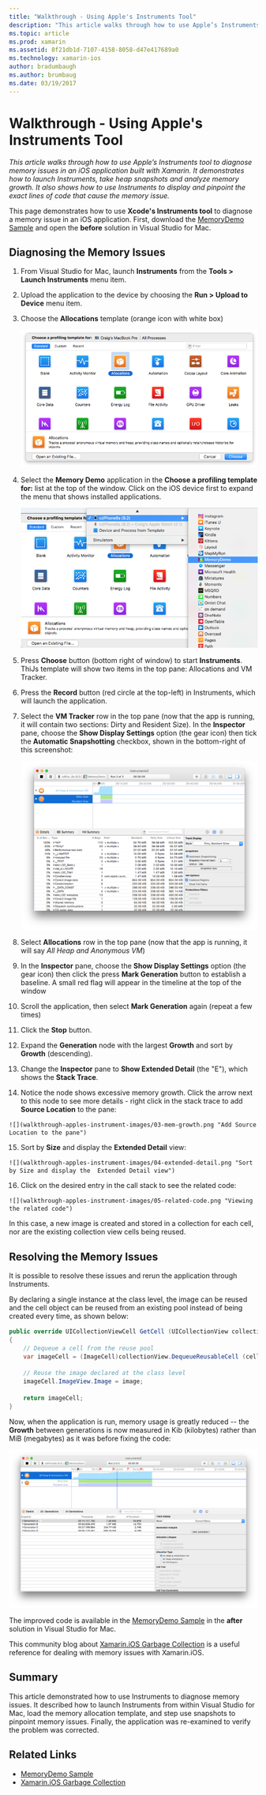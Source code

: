 ```yaml
---
title: "Walkthrough - Using Apple's Instruments Tool"
description: "This article walks through how to use Apple’s Instruments tool to diagnose memory issues in an iOS application built with Xamarin. It demonstrates how to launch Instruments, take heap snapshots and analyze memory growth. It also shows how to use Instruments to display and pinpoint the exact lines of code that cause the memory issue."
ms.topic: article
ms.prod: xamarin
ms.assetid: 8f21db1d-7107-4158-8058-d47e417689a0
ms.technology: xamarin-ios
author: bradumbaugh
ms.author: brumbaug
ms.date: 03/19/2017
---
```


# Walkthrough - Using Apple's Instruments Tool

_This article walks through how to use Apple’s Instruments tool to diagnose memory issues in an iOS application built with Xamarin. It demonstrates how to launch Instruments, take heap snapshots and analyze memory growth. It also shows how to use Instruments to display and pinpoint the exact lines of code that cause the memory issue._

This page demonstrates how to use **Xcode's Instruments tool** to diagnose a memory issue in an iOS application.
First, download the [MemoryDemo Sample](https://developer.xamarin.com/samples/monotouch/Profiling/MemoryDemo/) and open the
**before** solution in Visual Studio for Mac.

## Diagnosing the Memory Issues

1.  From Visual Studio for Mac, launch **Instruments** from the  **Tools > Launch Instruments** menu item.
2.  Upload the application to the device by choosing the  **Run > Upload to Device** menu item.
3.  Choose the **Allocations** template (orange icon with white box)

    ![](walkthrough-apples-instrument-images/00-allocations-tempate.png "Choose the Allocations template")

4.  Select the **Memory Demo** application in the **Choose a profiling template for:** list at the top of the window. Click on the iOS device first to expand the menu that shows installed applications.

    ![](walkthrough-apples-instrument-images/01-mem-demo.png "Select the Memory Demo application")

5.  Press **Choose** button (bottom right of window) to start **Instruments**. ThiJs template will show two items in the top pane: Allocations and VM Tracker.

6.  Press the **Record** button (red circle at the top-left) in Instruments, which will launch the application.

7.  Select the **VM Tracker** row in the top pane (now that the app is running, it will contain two sections: Dirty and Resident Size). In the **Inspector** pane, choose the **Show Display Settings** option (the gear icon) then tick the **Automatic Snapshotting** checkbox, shown in the bottom-right of this screenshot:

    ![](walkthrough-apples-instrument-images/02-auto-snapshot.png "Choose the Show Display Settings option the gear icon then tick the Automatic Snapshotting checkbox")

8.  Select **Allocations** row in the top pane (now that the app is running, it will say *All Heap and Anonymous VM*)
9.  In the **Inspector** pane, choose the **Show Display Settings** option (the gear icon) then click the press **Mark Generation** button to establish a baseline. A small red flag will appear in the timeline at the top of the window
10.  Scroll the application, then select **Mark Generation** again (repeat a few times)
11.  Click the  **Stop** button.
12.  Expand the **Generation** node with the largest **Growth** and sort by **Growth** (descending).
13.  Change the **Inspector** pane to **Show Extended Detail** (the "E"), which shows the **Stack Trace**.

14.  Notice the  **<non-object>** node shows excessive memory growth. Click the arrow next to this node to see more details - right click in the stack trace to add **Source Location** to the pane:

    ![](walkthrough-apples-instrument-images/03-mem-growth.png "Add Source Location to the pane")

15.  Sort by **Size** and display the  **Extended Detail** view:

	![](walkthrough-apples-instrument-images/04-extended-detail.png "Sort by Size and display the  Extended Detail view")

16.  Click on the desired entry in the call stack to see the related code:

	![](walkthrough-apples-instrument-images/05-related-code.png "Viewing the related code")

In this case, a new image is created and stored in a collection for each cell, nor are the existing collection view cells being reused.

## Resolving the Memory Issues

It is possible to resolve these issues and rerun the application through Instruments.

By declaring a single instance at the class level, the image can be reused and the cell object can be reused from an existing pool instead of being created every time, as shown below:

```csharp
public override UICollectionViewCell GetCell (UICollectionView collectionView, NSIndexPath indexPath)
{
    // Dequeue a cell from the reuse pool
    var imageCell = (ImageCell)collectionView.DequeueReusableCell (cellId, indexPath);

    // Reuse the image declared at the class level
    imageCell.ImageView.Image = image;

    return imageCell;
}
```

Now, when the application is run, memory usage is greatly reduced -- the **Growth** between
generations is now measured in Kib (kilobytes) rather than MiB (megabytes) as it was before
fixing the code:

![](walkthrough-apples-instrument-images/06-reduced-memory.png "Showing the app memory usage")

The improved code is available in the [MemoryDemo Sample](https://developer.xamarin.com/samples/monotouch/Profiling/MemoryDemo/) in the
**after** solution in Visual Studio for Mac.

This community blog about [Xamarin.iOS Garbage Collection](https://krumelur.me/2015/04/27/xamarin-ios-the-garbage-collector-and-me/)
is a useful reference for dealing with memory issues with Xamarin.iOS.


## Summary

This article demonstrated how to use Instruments to diagnose memory issues.
It described how to launch Instruments from within Visual Studio for Mac, load the memory allocation template, and
step use snapshots to pinpoint memory issues.
Finally, the application was re-examined to verify the problem was corrected.


## Related Links

- [MemoryDemo Sample](https://developer.xamarin.com/samples/monotouch/Profiling/MemoryDemo/)
- [Xamarin.iOS Garbage Collection](https://krumelur.me/2015/04/27/xamarin-ios-the-garbage-collector-and-me/)
